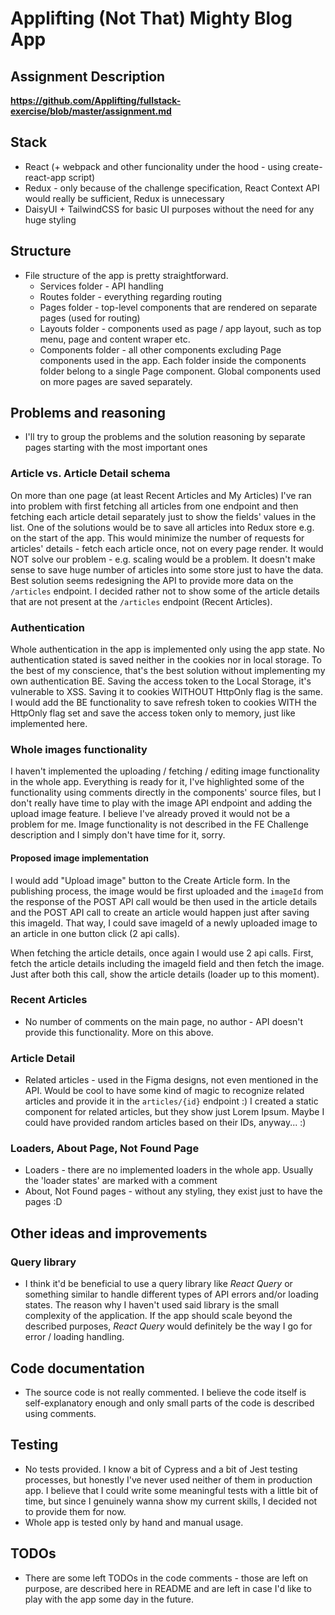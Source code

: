 # Applifting (Not That) Mighty Blog App

## Assignment Description

**https://github.com/Applifting/fullstack-exercise/blob/master/assignment.md**

## Stack

* React (+ webpack and other funcionality under the hood - using create-react-app script)
* Redux - only because of the challenge specification, React Context API would really be sufficient, Redux is unnecessary
* DaisyUI + TailwindCSS for basic UI purposes without the need for any huge styling

## Structure

* File structure of the app is pretty straightforward.
    * Services folder - API handling
    * Routes folder - everything regarding routing
    * Pages folder - top-level components that are rendered on separate pages (used for routing)
    * Layouts folder - components used as page / app layout, such as top menu, page and content wraper etc.
    * Components folder - all other components excluding Page components used in the app. Each folder inside the components folder belong to a single Page component. Global components used on more pages are saved separately.

## Problems and reasoning

* I'll try to group the problems and the solution reasoning by separate pages starting with the most important ones

### Article vs. Article Detail schema

On more than one page (at least Recent Articles and My Articles) I've ran into problem with first fetching all articles from one endpoint and then fetching each article detail separately just to show the fields' values in the list. One of the solutions would be to save all articles into Redux store e.g. on the start of the app. This would minimize the number of requests for articles' details - fetch each article once, not on every page render. It would NOT solve our problem - e.g. scaling would be a problem. It doesn't make sense to save huge number of articles into some store just to have the data. Best solution seems redesigning the API to provide more data on the `/articles` endpoint. I decided rather not to show some of the article details that are not present at the `/articles` endpoint (Recent Articles).

### Authentication

Whole authentication in the app is implemented only using the app state. No authentication stated is saved neither in the cookies nor in local storage. To the best of my conscience, that's the best solution without implementing my own authentication BE. Saving the access token to the Local Storage, it's vulnerable to XSS. Saving it to cookies WITHOUT HttpOnly flag is the same. I would add the BE functionality to save refresh token to cookies WITH the HttpOnly flag set and save the access token only to memory, just like implemented here.

### Whole images functionality

I haven't implemented the uploading / fetching / editing image functionality in the whole app. Everything is ready for it, I've highlighted some of the functionality using comments directly in the components' source files, but I don't really have time to play with the image API endpoint and adding the upload image feature. I believe I've already proved it would not be a problem for me. Image functionality is not described in the FE Challenge description and I simply don't have time for it, sorry.

#### Proposed image implementation

I would add "Upload image" button to the Create Article form. In the publishing process, the image would be first uploaded and the `imageId` from the response of the POST API call would be then used in the article details and the POST API call to create an article would happen just after saving this imageId. That way, I could save imageId of a newly uploaded image to an article in one button click (2 api calls).

When fetching the article details, once again I would use 2 api calls. First, fetch the article details including the imageId field and then fetch the image. Just after both this call, show the article details (loader up to this moment).

### Recent Articles

* No number of comments on the main page, no author - API doesn't provide this functionality. More on this above.

### Article Detail

* Related articles - used in the Figma designs, not even mentioned in the API. Would be cool to have some kind of magic to recognize related articles and provide it in the `articles/{id}` endpoint :) I created a static component for related articles, but they show just Lorem Ipsum. Maybe I could have provided random articles based on their IDs, anyway... :)

### Loaders, About Page, Not Found Page

* Loaders - there are no implemented loaders in the whole app. Usually the 'loader states' are marked with a comment
* About, Not Found pages - without any styling, they exist just to have the pages :D

## Other ideas and improvements

### Query library

* I think it'd be beneficial to use a query library like *React Query* or something similar to handle different types of API errors and/or loading states. The reason why I haven't used said library is the small complexity of the application. If the app should scale beyond the described purposes, *React Query* would definitely be the way I go for error / loading handling.

## Code documentation

* The source code is not really commented. I believe the code itself is self-explanatory enough and only small parts of the code is described using comments.

## Testing

* No tests provided. I know a bit of Cypress and a bit of Jest testing processes, but honestly I've never used neither of them in production app. I believe that I could write some meaningful tests with a little bit of time, but since I genuinely wanna show my current skills, I decided not to provide them for now.
* Whole app is tested only by hand and manual usage.

## TODOs

* There are some left TODOs in the code comments - those are left on purpose, are described here in README and are left in case I'd like to play with the app some day in the future.

